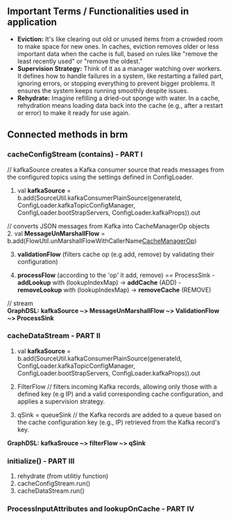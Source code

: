 ## Important Terms / Functionalities used in application
- **Eviction:** It's like clearing out old or unused items from a crowded room to make space for new ones. In caches, eviction removes older or less important data when the cache is full, based on rules like "remove the least recently used" or "remove the oldest."
- **Supervision Strategy:** Think of it as a manager watching over workers. It defines how to handle failures in a system, like restarting a failed part, ignoring errors, or stopping everything to prevent bigger problems. It ensures the system keeps running smoothly despite issues.
- **Rehydrate:** Imagine refilling a dried-out sponge with water. In a cache, rehydration means loading data back into the cache (e.g., after a restart or error) to make it ready for use again.

## Connected methods in brm
### cacheConfigStream (contains) - PART I
   // kafkaSource creates a Kafka consumer source that reads messages from the configured topics using the settings defined in ConfigLoader.<br>
   1. val **kafkaSource** = b.add(SourceUtil.kafkaConsumerPlainSource(generateId,
          ConfigLoader.kafkaTopicConfigManager,
          ConfigLoader.bootStrapServers,
          ConfigLoader.kafkaProps)).out
          
   // converts JSON messages from Kafka into CacheManagerOp objects<br>
   2. val **MessageUnMarshallFlow** = b.add(FlowUtil.unMarshallFlowWithCallerName[CacheManagerOp]())
   
   3. **validationFlow** (filters cache op (e.g add, remove) by validating their configuration)
   
   4. **processFlow** (according to the 'op' it add, remove) == ProcessSink
     - **addLookup** with (lookupIndexMap) -> **addCache** (ADD)
     - **removeLookup** with (lookupIndexMap) -> **removeCache** (REMOVE)

   // stream<br>
   **GraphDSL:** **kafkaSource ~> MessageUnMarshallFlow ~> ValidationFlow ~> ProcessSink**

### cacheDataStream - PART II
   1. val **kafkaSource** = b.add(SourceUtil.kafkaConsumerPlainSource(generateId,
          ConfigLoader.kafkaTopicConfigManager,
          ConfigLoader.bootStrapServers,
          ConfigLoader.kafkaProps)).out

   2. FilterFlow // filters incoming Kafka records, allowing only those with a defined key (e.g IP) and a valid corresponding cache configuration, and applies a supervision strategy.

   3. qSink = queueSink // the Kafka records are added to a queue based on the cache configuration key (e.g., IP) retrieved from the Kafka record's key.

   **GraphDSL:** **kafkaSrouce ~> filterFlow ~> qSink**

### initialize() - PART III
  1. rehydrate (from utilitiy function)
  2. cacheConfigStream.run()
  3. cacheDataStream.run()

### ProcessInputAttributes and lookupOnCache - PART IV
